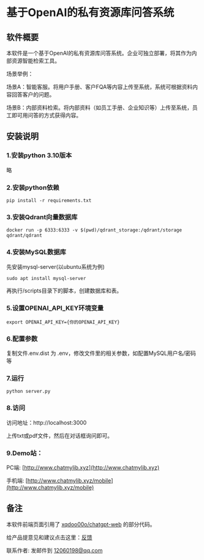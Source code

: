 # 基于OpenAI的私有资源库问答系统

## 软件概要

本软件是一个基于OpenAI的私有资源库问答系统。企业可独立部署，将其作为内部资源智能检索工具。

场景举例：

场景A：智能客服。将用户手册、客户FQA等内容上传至系统，系统可根据资料内容回答客户的问题。

场景B：内部资料检索。将内部资料（如员工手册、企业知识等）上传至系统，员工即可用问答的方式获得内容。

## 安装说明

### 1.安装python 3.10版本
略

### 2.安装python依赖

```
pip install -r requirements.txt
```

### 3.安装Qdrant向量数据库

```
docker run -p 6333:6333 -v $(pwd)/qdrant_storage:/qdrant/storage qdrant/qdrant
```

### 4.安装MySQL数据库

先安装mysql-server(以ubuntu系统为例)
```
sudo apt install mysql-server
```

再执行/scripts目录下的脚本，创建数据库和表。

### 5.设置OPENAI_API_KEY环境变量

```
export OPENAI_API_KEY={你的OPENAI_API_KEY}
```

### 6.配置参数

复制文件.env.dist 为 .env，修改文件里的相关参数，如配置MySQL用户名/密码等

### 7.运行

```
python server.py
```

### 8.访问

访问地址：http://localhost:3000  

上传txt或pdf文件，然后在对话框询问即可。


### 9.Demo站：

PC端: [http://www.chatmylib.xyz](http://www.chatmylib.xyz)  

手机端: [http://www.chatmylib.xyz/mobile](http://www.chatmylib.xyz/mobile)

## 备注

本软件前端页面引用了 [xqdoo00o/chatgpt-web](https://github.com/xqdoo00o/chatgpt-web) 的部分代码。

给产品提意见和建议点击这里：<a href="https://support.qq.com/product/538086" target="_blank">反馈</a>

联系作者: 发邮件到 12060198@qq.com